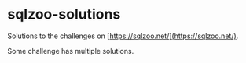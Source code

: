 # sqlzoo-solutions

Solutions to the challenges on [https://sqlzoo.net/](https://sqlzoo.net/).

Some challenge has multiple solutions.

